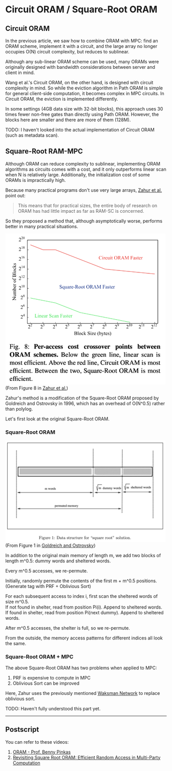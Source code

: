 # Circuit ORAM / Square-Root ORAM

## Circuit ORAM

In the previous article, we saw how to combine ORAM with MPC: find an ORAM scheme, implement it with a circuit, and the large array no longer occupies O(N) circuit complexity, but reduces to sublinear.

Although any sub-linear ORAM scheme can be used, many ORAMs were originally designed with bandwidth considerations between server and client in mind.

Wang et al.'s Circuit ORAM, on the other hand, is designed with circuit complexity in mind. So while the eviction algorithm in Path ORAM is simple for general client-side computation, it becomes complex in MPC circuits. In Circuit ORAM, the eviction is implemented differently.

In some settings (4GB data size with 32-bit blocks), this approach uses 30 times fewer non-free gates than directly using Path ORAM. However, the blocks here are smaller and there are more of them (128M).

TODO: I haven't looked into the actual implementation of Circuit ORAM (such as metadata scan).

## Square-Root RAM-MPC

Although ORAM can reduce complexity to sublinear, implementing ORAM algorithms as circuits comes with a cost, and it only outperforms linear scan when N is relatively large. Additionally, the initialization cost of some ORAMs is impractically high.

Because many practical programs don't use very large arrays, [Zahur et al.](https://www.cs.umd.edu/~jkatz/papers/sqoram.pdf) point out:
> This means that for practical sizes, the entire body of research on ORAM has had little impact as far as RAM-SC is concerned.

So they proposed a method that, although asymptotically worse, performs better in many practical situations.


<img src="images/Revisiting-Square-Root-ORAM.png" width="500"><br>
(From Figure 8 in [Zahur et al.](https://www.cs.umd.edu/~jkatz/papers/sqoram.pdf))

Zahur's method is a modification of the Square-Root ORAM proposed by Goldreich and Ostrovsky in 1996, which has an overhead of O(N^0.5) rather than polylog.

Let's first look at the original Square-Root ORAM.

### Square-Root ORAM

<img src="images/Square-Root-ORAM.png" width="500"><br>
(From Figure 1 in [Goldreich and Ostrovsky](https://dl.acm.org/doi/10.1145/233551.233553))

In addition to the original main memory of length m, we add two blocks of length m^0.5: dummy words and sheltered words.

Every m^0.5 accesses, we re-permute.

Initially, randomly permute the contents of the first m + m^0.5 positions. (Generate tag with PRF + Oblivious Sort)

For each subsequent access to index i, first scan the sheltered words of size m^0.5.<br>
If not found in shelter, read from position Pi(i). Append to sheltered words.<br>
If found in shelter, read from position Pi(next dummy). Append to sheltered words.

After m^0.5 accesses, the shelter is full, so we re-permute.

From the outside, the memory access patterns for different indices all look the same.

### Square-Root ORAM + MPC

The above Square-Root ORAM has two problems when applied to MPC:
1. PRF is expensive to compute in MPC
2. Oblivious Sort can be improved

Here, Zahur uses the previously mentioned [Waksman Network](./Permutation-Network-en-US.md) to replace oblivious sort.

TODO: Haven't fully understood this part yet.

----
## Postscript

You can refer to these videos:
1. [ORAM - Prof. Benny Pinkas](https://www.youtube.com/watch?v=3RWyVGwG9U8)
2. [Revisiting Square Root ORAM: Efficient Random Access in Multi-Party Computation](https://www.youtube.com/watch?v=OnOF8zzIL9I)
